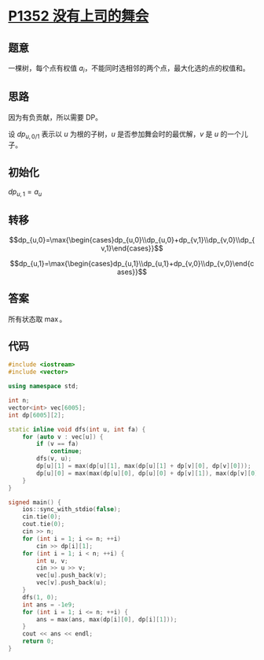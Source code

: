 # [P1352 没有上司的舞会](https://www.luogu.com.cn/problem/P1352)

## 题意

一棵树，每个点有权值 $a_i$，不能同时选相邻的两个点，最大化选的点的权值和。

## 思路

因为有负贡献，所以需要 DP。

设 $dp_{u,0/1}$ 表示以 $u$ 为根的子树，$u$ 是否参加舞会时的最优解，$v$ 是 $u$ 的一个儿子。

## 初始化

$dp_{u,1}=a_u$

## 转移

$$dp_{u,0}=\max{\begin{cases}dp_{u,0}\\dp_{u,0}+dp_{v,1}\\dp_{v,0}\\dp_{v,1}\end{cases}}$$

$$dp_{u,1}=\max{\begin{cases}dp_{u,1}\\dp_{u,1}+dp_{v,0}\\dp_{v,0}\end{cases}}$$

## 答案

所有状态取 $\max$。

## 代码

```cpp
#include <iostream>
#include <vector>

using namespace std;

int n;
vector<int> vec[6005];
int dp[6005][2];

static inline void dfs(int u, int fa) {
    for (auto v : vec[u]) {
        if (v == fa)
            continue;
        dfs(v, u);
        dp[u][1] = max(dp[u][1], max(dp[u][1] + dp[v][0], dp[v][0]));
        dp[u][0] = max(max(dp[u][0], dp[u][0] + dp[v][1]), max(dp[v][0], dp[v][1]));
    }
}

signed main() {
    ios::sync_with_stdio(false);
    cin.tie(0);
    cout.tie(0);
    cin >> n;
    for (int i = 1; i <= n; ++i)
        cin >> dp[i][1];
    for (int i = 1; i < n; ++i) {
        int u, v;
        cin >> u >> v;
        vec[u].push_back(v);
        vec[v].push_back(u);
    }
    dfs(1, 0);
    int ans = -1e9;
    for (int i = 1; i <= n; ++i) {
        ans = max(ans, max(dp[i][0], dp[i][1]));
    }
    cout << ans << endl;
    return 0;
}
```